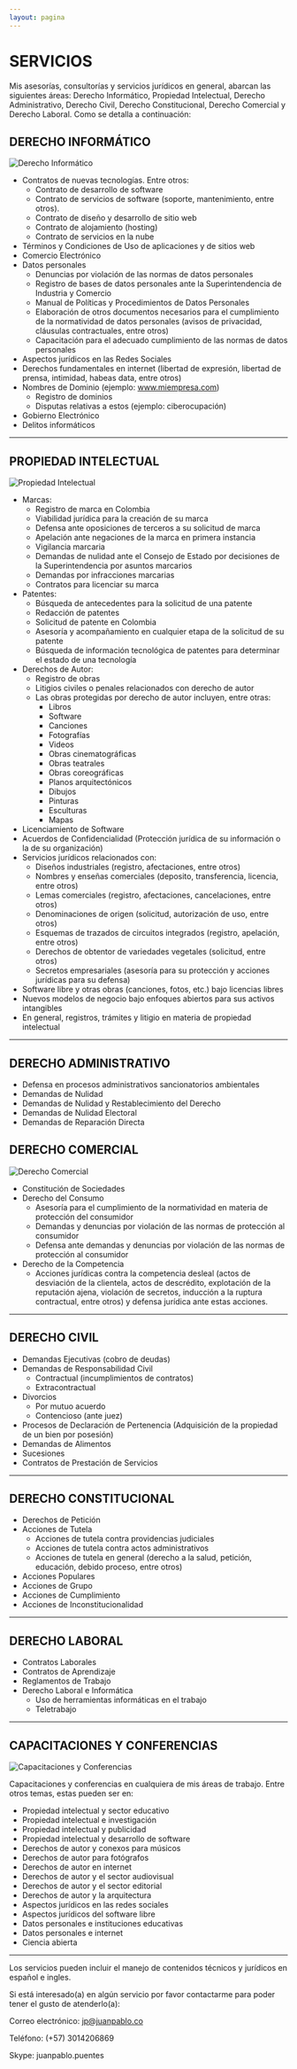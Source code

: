 ```yaml
---
layout: pagina
---
```


# SERVICIOS

Mis asesorías, consultorías y servicios jurídicos en general, abarcan las siguientes áreas: Derecho Informático, Propiedad Intelectual, Derecho Administrativo, Derecho Civil, Derecho Constitucional, Derecho Comercial y Derecho Laboral. Como se detalla a continuación: 

## DERECHO INFORMÁTICO
![Derecho Informático](/assets/images/servicios/400derecho_informatico.png)
- Contratos de nuevas tecnologías. Entre otros:
   - Contrato de desarrollo de software
   - Contrato de servicios de software (soporte, mantenimiento, entre otros).
   - Contrato de diseño y desarrollo de sitio web
   - Contrato de alojamiento (hosting)
   - Contrato de servicios en la nube
- Términos y Condiciones de Uso de aplicaciones y de sitios web
- Comercio Electrónico
- Datos personales
	 - Denuncias por violación de las normas de datos personales
	 - Registro de bases de datos personales ante la Superintendencia de Industria y Comercio
	 - Manual de Políticas y Procedimientos de Datos Personales 
	 - Elaboración de otros documentos necesarios para el cumplimiento de la normatividad de datos personales (avisos de privacidad, cláusulas contractuales, entre otros)
	 - Capacitación para el adecuado cumplimiento de las normas de datos personales
- Aspectos jurídicos en las Redes Sociales
- Derechos fundamentales en internet (libertad de expresión, libertad de prensa, intimidad, habeas data, entre otros)
- Nombres de Dominio (ejemplo: www.miempresa.com)
	 - Registro de dominios
	 - Disputas relativas a estos (ejemplo: ciberocupación)
- Gobierno Electrónico
- Delitos informáticos

----

## PROPIEDAD INTELECTUAL
![Propiedad Intelectual](/assets/images/servicios/300propiedad_intelectual1.png)
- Marcas:
	 - Registro de marca en Colombia
	 - Viabilidad jurídica para la creación de su marca
	 - Defensa ante oposiciones de terceros a su solicitud de marca
	 - Apelación ante negaciones de la marca en primera instancia
	 - Vigilancia marcaria
	 - Demandas de nulidad ante el Consejo de Estado por decisiones de la Superintendencia por asuntos marcarios
	 - Demandas por infracciones marcarias
	 - Contratos para licenciar su marca
- Patentes:
	 - Búsqueda de antecedentes para la solicitud de una patente
	 - Redacción de patentes
	 - Solicitud de patente en Colombia
	 - Asesoría y acompañamiento en cualquier etapa de la solicitud de su patente
	 - Búsqueda de información tecnológica de patentes para determinar el estado de una tecnología
- Derechos de Autor:
	 - Registro de obras
	 - Litigios civiles o penales relacionados con derecho de autor
   - Las obras protegidas por derecho de autor incluyen, entre otras:
      - Libros
      - Software
      - Canciones
      - Fotografías
      - Videos
      - Obras cinematográficas
      - Obras teatrales
      - Obras coreográficas
      - Planos arquitectónicos
      - Dibujos
      - Pinturas
      - Esculturas
      - Mapas
- Licenciamiento de Software
- Acuerdos de Confidencialidad (Protección jurídica de su información o la de su organización)
- Servicios jurídicos relacionados con:
	 - Diseños industriales (registro, afectaciones, entre otros)
	 - Nombres y enseñas comerciales (deposito, transferencia, licencia, entre otros)
	 - Lemas comerciales (registro, afectaciones, cancelaciones, entre otros)
	 - Denominaciones de origen (solicitud, autorización de uso, entre otros)
	 - Esquemas de trazados de circuitos integrados (registro, apelación, entre otros)
	 - Derechos de obtentor de variedades vegetales (solicitud, entre otros)
	 - Secretos empresariales (asesoría para su protección y acciones jurídicas para su defensa)
- Software libre y otras obras (canciones, fotos, etc.) bajo licencias libres
- Nuevos modelos de negocio bajo enfoques abiertos para sus activos intangibles
- En general, registros, trámites y litigio en materia de propiedad intelectual

----

## DERECHO ADMINISTRATIVO
- Defensa en procesos administrativos sancionatorios ambientales
- Demandas de Nulidad
- Demandas de Nulidad y Restablecimiento del Derecho
- Demandas de Nulidad Electoral
- Demandas de Reparación Directa

## DERECHO COMERCIAL
![Derecho Comercial](/assets/images/servicios/400derecho_comercial.png)
- Constitución de Sociedades
- Derecho del Consumo
	 - Asesoría para el cumplimiento de la normatividad en materia de protección del consumidor
	 - Demandas y denuncias por violación de las normas de protección al consumidor
	 - Defensa ante demandas y denuncias por violación de las normas de protección al consumidor
- Derecho de la Competencia
	 - Acciones jurídicas contra la competencia desleal (actos de desviación de la clientela, actos de descrédito, explotación de la reputación ajena, violación de secretos, inducción a la ruptura contractual, entre otros) y defensa jurídica ante estas acciones.
	
----

## DERECHO CIVIL
- Demandas Ejecutivas (cobro de deudas)
- Demandas de Responsabilidad Civil
	- Contractual (incumplimientos de contratos)
	- Extracontractual
- Divorcios
	- Por mutuo acuerdo
	- Contencioso (ante juez)
- Procesos de Declaración de Pertenencia (Adquisición de la propiedad de un bien por posesión)
- Demandas de Alimentos
- Sucesiones
- Contratos de Prestación de Servicios

----

## DERECHO CONSTITUCIONAL
- Derechos de Petición
- Acciones de Tutela
	 - Acciones de tutela contra providencias judiciales
	 - Acciones de tutela contra actos administrativos
	 - Acciones de tutela en general (derecho a la salud, petición, educación, debido proceso, entre otros)
- Acciones Populares
- Acciones de Grupo
- Acciones de Cumplimiento
- Acciones de Inconstitucionalidad

----

## DERECHO LABORAL
- Contratos Laborales
- Contratos de Aprendizaje
- Reglamentos de Trabajo
- Derecho Laboral e Informática
	 - Uso de herramientas informáticas en el trabajo
	 - Teletrabajo
	 
----

## CAPACITACIONES Y CONFERENCIAS
![Capacitaciones y Conferencias](/assets/images/servicios/300conferencias.png)

Capacitaciones y conferencias en cualquiera de mis áreas de trabajo. Entre otros temas, estas pueden ser en:

- Propiedad intelectual y sector educativo
- Propiedad intelectual e investigación
- Propiedad intelectual y publicidad
- Propiedad intelectual y desarrollo de software
- Derechos de autor y conexos para músicos
- Derechos de autor para fotógrafos
- Derechos de autor en internet
- Derechos de autor y el sector audiovisual
- Derechos de autor y el sector editorial
- Derechos de autor y la arquitectura
- Aspectos jurídicos en las redes sociales
- Aspectos jurídicos del software libre
- Datos personales e instituciones educativas
- Datos personales e internet
- Ciencia abierta

----

Los servicios pueden incluir el manejo de contenidos técnicos y jurídicos en español e ingles.

Si está interesado(a) en algún servicio por favor contactarme para poder tener el gusto de atenderlo(a):

Correo electrónico:  jp@juanpablo.co

Teléfono: (+57) 3014206869

Skype: juanpablo.puentes

